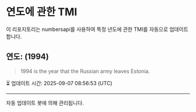 
# 연도에 관한 TMI

이 리포지토리는 numbersapi를 사용하여 특정 년도에 관한 TMI를 자동으로 업데이트합니다.

## 연도: (1994)
> 1994 is the year that the Russian army leaves Estonia.

⏳ 업데이트 시간: 2025-09-07 08:56:53 (UTC)

---
자동 업데이트 봇에 의해 관리됩니다.
